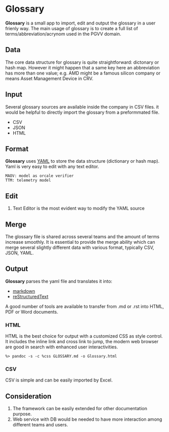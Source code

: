 # Glossary

**Glossary** is a small app to import, edit and output the glossary in a user 
frienly way. The main usage of glossary is to create a full list of 
terms/abbreviation/acrynom used in the PGVV domain.

## Data

The core data structure for glossary is quite straightforward: dictonary or hash
map. However it might happen that a same key here an abbreviation has more than 
one value; e.g. AMD might be a famous silicon company or means Asset Management
Device in CRV. 

## Input

Several glossary sources are available inside the company in CSV files. it 
would be helpful to directly import the glossary from a preformmated file.

- CSV
- JSON
- HTML

## Format

**Glossary** uses [YAML](http://yaml.org/spec/1.2/spec.html) to store the data 
structure (dictionary or hash map). Yaml is very easy to edit with any text 
editor. 

    MAOV: model as orcale verifier
    TTM: telemetry model

## Edit

1. Text Editor is the most evident way to modify the YAML source

## Merge

The glossary file is shared across several teams and the amount of 
terms increase smoothly. It is essential to provide the merge ability
which can merge several slightly different data with various format,
typically CSV, JSON, YAML.

## Output

**Glossary** parses the yaml file and translates it into:

- [markdown](http://daringfireball.net/projects/markdown/syntax)
- [reStructuredText](http://docutils.sourceforge.net/rst.html) 

A good number of tools are available to transfer from .md or .rst into HTML, 
PDF or Word documents. 

### HTML

HTML is the best choice for output with a customized CSS as style control. It
includes the inline link and cross link to jump, the modern web browser are 
good in search with enhanced user interactivities. 

`%> pandoc -s -c %css GLOSSARY.md -o Glossary.html`

### CSV 

CSV is simple and can be easily imported by Excel.

## Consideration

1. The framework can be easily extended for other documentation purpose. 
2. Web service with DB would be needed to have more interaction among different
teams and users. 


